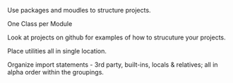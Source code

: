 Use packages and moudles to structure projects.

One Class per Module

Look at projects on github for examples of how to strucuture your projects.

Place utilities all in single location.

Organize import statements - 3rd party, built-ins, locals & relatives; all in alpha order within the groupings.